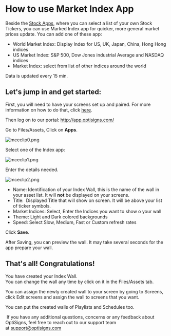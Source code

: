 # How to use Market Index App

Beside the [Stock Apps](https://support.optisigns.com/hc/en-us/articles/360044115513), where you can select a list of your own Stock Tickers, you can use Marked Index app for quicker, more general market prices update. You can add one of these app:

* World Market Index: Display Index for US, UK, Japan, China, Hong Hong indices
* US Market Index: S&P 500, Dow Jones industrial Average and NASDAQ indices
* Market Index: select from list of other indices around the world

Data is updated every 15 min.

## **Let's jump in and get started:**

First, you will need to have your screens set up and paired. For more information on how to do that, click [here](https://www.optisigns.com/blog/how-to-set-up-digital-signs-with-optisigns-and-amazon-fire-tv).

Then log on to our portal: <http://app.optisigns.com/>

Go to Files/Assets, Click on **Apps**.

![mceclip0.png](https://support.optisigns.com/hc/article_attachments/360074543913)

Select one of the Index app:

![mceclip1.png](https://support.optisigns.com/hc/article_attachments/360074543973)

Enter the details needed.

![mceclip2.png](https://support.optisigns.com/hc/article_attachments/360074544013)

* Name: Identification of your Index Wall, this is the name of the wall in your asset list. It will **not** be displayed on your screens.
* Title:  Displayed Title that will show on screen. It will be above your list of ticker symbols.
* Market Indices: Select, Enter the Indices you want to show o your wall
* Theme: Light and Dark colored backgrounds
* Speed: Select Slow, Medium, Fast or Custom refresh rates

Click **Save**.

After Saving, you can preview the wall. It may take several seconds for the app prepare your wall.

## **That's all! Congratulations!**

You have created your Index Wall.  
You can change the wall any time by click on it in the Files/Assets tab.

You can assign the newly created wall to your screen by going to Screens, click Edit screens and assign the wall to screens that you want.

You can put the created walls of Playlists and Schedules too.

 If you have any additional questions, concerns or any feedback about OptiSigns, feel free to reach out to our support team at [support@optisigns.com](mailto:support@optisigns.com)